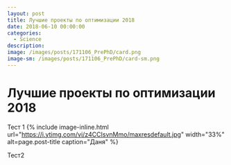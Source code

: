 ```yaml
---
layout: post
title: Лучшие проекты по оптимизации 2018
date: 2018-06-10 00:00:00
categories:
  - Science
description:
image: /images/posts/171106_PrePhD/card.png
image-sm: /images/posts/171106_PrePhD/card-sm.png
---
```


# Лучшие проекты по оптимизации 2018

 Тест 1
{% include image-inline.html url="https://i.ytimg.com/vi/z4CCIsvnMmo/maxresdefault.jpg" width="33%" alt=page.post-title caption="Даня"  %}

Тест2